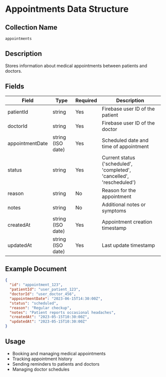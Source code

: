 # Appointments Data Structure

## Collection Name
`appointments`

## Description
Stores information about medical appointments between patients and doctors.

## Fields
| Field | Type | Required | Description |
|-------|------|----------|-------------|
| patientId | string | Yes | Firebase user ID of the patient |
| doctorId | string | Yes | Firebase user ID of the doctor |
| appointmentDate | string (ISO date) | Yes | Scheduled date and time of appointment |
| status | string | Yes | Current status ('scheduled', 'completed', 'cancelled', 'rescheduled') |
| reason | string | No | Reason for the appointment |
| notes | string | No | Additional notes or symptoms |
| createdAt | string (ISO date) | Yes | Appointment creation timestamp |
| updatedAt | string (ISO date) | Yes | Last update timestamp |

## Example Document
```json
{
  "id": "appointment_123",
  "patientId": "user_patient_123",
  "doctorId": "user_doctor_456",
  "appointmentDate": "2023-06-15T14:30:00Z",
  "status": "scheduled",
  "reason": "Regular checkup",
  "notes": "Patient reports occasional headaches",
  "createdAt": "2023-05-15T10:30:00Z",
  "updatedAt": "2023-05-15T10:30:00Z"
}
```

## Usage
- Booking and managing medical appointments
- Tracking appointment history
- Sending reminders to patients and doctors
- Managing doctor schedules